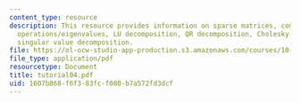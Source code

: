 ```yaml
---
content_type: resource
description: This resource provides information on sparse matrices, common matrix
  operations/eigenvalues, LU decomposition, QR decomposition, Cholesky decomposition,
  singular value decomposition.
file: https://ol-ocw-studio-app-production.s3.amazonaws.com/courses/10-34-numerical-methods-applied-to-chemical-engineering-fall-2005/1607b868f6f383fcf080b7a572fd3dcf_tutorial04.pdf
file_type: application/pdf
resourcetype: Document
title: tutorial04.pdf
uid: 1607b868-f6f3-83fc-f080-b7a572fd3dcf
---
```

